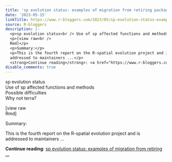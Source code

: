 ```yaml
---
title: 'sp evolution status: examples of migration from retiring packages'
date: '2023-05-15'
linkTitle: https://www.r-bloggers.com/2023/05/sp-evolution-status-examples-of-migration-from-retiring-packages/
source: R-bloggers
description: |-
  <p>sp evolution status<br /> Use of sp affected functions and methods<br /> Possible difficulties<br /> Why not terra?</p>
  <p>[view raw<br />
  Rmd]</p>
  <p>Summary:</p>
  <p>This is the fourth report on the R-spatial evolution project and is<br />
  addressed to maintainers ...</p>
  <strong>Continue reading</strong>: <a href="https://www.r-bloggers.com/2023/05/sp-evolution-status-examples-of-migration-from-retiring-packages/">sp evolution status: examples of migration from retiring ...
disable_comments: true
---
```

<p>sp evolution status<br /> Use of sp affected functions and methods<br /> Possible difficulties<br /> Why not terra?</p>
<p>[view raw<br />
Rmd]</p>
<p>Summary:</p>
<p>This is the fourth report on the R-spatial evolution project and is<br />
addressed to maintainers ...</p>
<strong>Continue reading</strong>: <a href="https://www.r-bloggers.com/2023/05/sp-evolution-status-examples-of-migration-from-retiring-packages/">sp evolution status: examples of migration from retiring ...